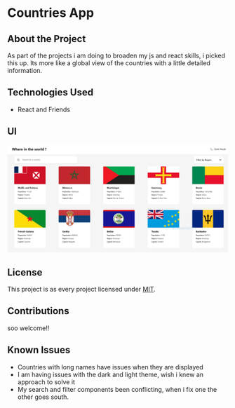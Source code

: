 # Countries App

## About the Project

As part of the projects i am doing to broaden my js and react skills, i picked this up. Its more like a global view of the countries with a little detailed information.

## Technologies Used

- React and Friends

## UI

![image](./src/final/capture.PNG)

## License

This project is as every project licensed under [MIT](LICENSE).

## Contributions

soo welcome!!

## Known Issues

- Countries with long names have issues when they are displayed
- I am having issues with the dark and light theme, wish i knew an approach to solve it
- My search and filter components been conflicting, when i fix one the other goes south.
